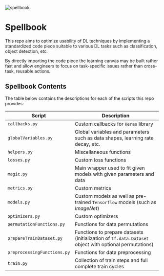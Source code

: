 ![spellbook](https://user-images.githubusercontent.com/73081144/134788873-c1401000-5fe5-45da-8902-96891c218d69.png)

# Spellbook

This repo aims to optimize usability of DL techniques by implementing a
standardized code piece suitable to various DL tasks such as classification,
object detection, etc.

By directly importing the code piece the learning canvas may be built rather
fast and allow engineers to focus on task-specific issues rather than
cross-task, reusable actions.

## Spellbook Contents

The table below contains the descriptions for each of the scripts this repo
provides:

| Script                      | Description                                                                                           |
| --------------------------- | ----------------------------------------------------------------------------------------------------- |
| `callbacks.py`              | Custom callbacks for `Keras` library                                                                  |
| `globalVariables.py`        | Global variables and parameters such as data shapes, learning rate decay, etc.                        |
| `helpers.py`                | Miscellaneous functions                                                                               |
| `losses.py`                 | Custom loss functions                                                                                 |
| `magic.py`                  | Main wrapper used to fit given models with given parameters and data                                  |
| `metrics.py`                | Custom metrics                                                                                        |
| `models.py`                 | Custom models as well as pre-trained `Tensorflow` models (such as _ImageNet_)                         |
| `optimizers.py`             | Custom optimizers                                                                                     |
| `permutationFunctions.py`   | Functions for data permutations                                                                       |
| `prepareTrainDataset.py`    | Functions to prepare datasets (initialization of `tf.data.Dataset` object with optional permutations) |
| `preprocessingFunctions.py` | Functions for data preprocessing                                                                      |
| `train.py`                  | Collection of train steps and full complete train cycles                                              |

